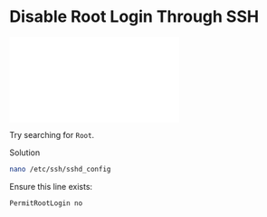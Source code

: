 # Disable Root Login Through SSH

![SSH Server Config](sshd-config.md)

Try searching for `Root`.

<detail>

<summary>Solution</summary>


```sh
nano /etc/ssh/sshd_config
```

Ensure this line exists:

```
PermitRootLogin no
```

</detail>